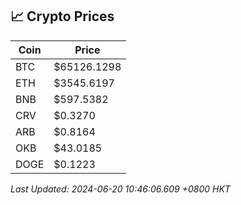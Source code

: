 ## 📈 Crypto Prices

| Coin | Price |
| ---- | ----- |
| BTC | $65126.1298 |
| ETH | $3545.6197 |
| BNB | $597.5382 |
| CRV | $0.3270 |
| ARB | $0.8164 |
| OKB | $43.0185 |
| DOGE | $0.1223 |

_Last Updated: 2024-06-20 10:46:06.609 +0800 HKT_